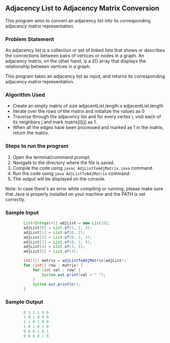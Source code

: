 ## Adjacency List to Adjacency Matrix Conversion

This program aims to convert an adjacency list into its corresponding adjacency matrix representation.

### Problem Statement

An adjacency list is a collection or set of linked lists that shows or describes the connections between pairs of vertices or nodes in a graph. An adjacency matrix, on the other hand, is a 2D array that displays the relationship between vertices in a graph.

This program takes an adjacency list as input, and returns its corresponding adjacency matrix representation.

### Algorithm Used

-   Create an empty matrix of size adjacentList.length x adjacentList.length
-   Iterate over the rows of the matrix and initialize the values as 0
-   Traverse through the adjacency list and for every vertex i, visit each of its neighbors j and mark matrix[i][j] as 1.
-   When all the edges have been processed and marked as 1 in the matrix, return the matrix.

### Steps to run the program

1. Open the terminal/command prompt.
2. Navigate to the directory where the file is saved.
3. Compile the code using `javac AdjListToAdjMatrix.java` command.
4. Run the code using `java AdjListToAdjMatrix` command.
5. The output will be displayed on the console.

Note: In case there's an error while compiling or running, please make sure that Java is properly installed on your machine and the PATH is set correctly.

### Sample Input

```java
        List<Integer>[] adjList = new List[6];
        adjList[0] = List.of(1, 2, 3);
        adjList[1] = List.of(0, 2);
        adjList[2] = List.of(0, 1, 3);
        adjList[3] = List.of(0, 2, 4);
        adjList[4] = List.of(3, 5);
        adjList[5] = List.of(4);

        int[][] matrix = adjListToAdjMatrix(adjList);
        for (int[] row : matrix) {
            for (int val : row) {
                System.out.print(val + " ");
            }
            System.out.println();
        }
```

### Sample Output

```java
        0 1 1 1 0 0
        1 0 1 0 0 0
        1 1 0 1 0 0
        1 0 1 0 1 0
        0 0 0 1 0 1
        0 0 0 0 1 0
```
